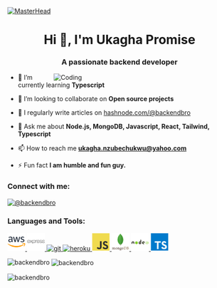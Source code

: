 [![MasterHead](https://thumbs.dreamstime.com/b/back-end-developer-web-banner-template-vector-illustration-page-modern-flat-cartoon-young-man-sitting-bag-chair-195207286.jpg)](https://rishavchanda.io)


<h1 align="center">Hi 👋, I'm Ukagha Promise</h1>
<h3 align="center">A passionate backend developer</h3>

<img align="right" alt="Coding" width="400" src="https://cdn.dribbble.com/users/1162077/screenshots/3848914/programmer.gif">


- 🌱 I’m currently learning **Typescript**

- 👯 I’m looking to collaborate on **Open source projects**

- 📝 I regularly write articles on [hashnode.com/@backendbro](https://hashnode.com/@backendbro)

- 💬 Ask me about **Node.js, MongoDB, Javascript, React, Tailwind, Typescript**

- 📫 How to reach me **ukagha.nzubechukwu@yahoo.com**

- ⚡ Fun fact **I am humble and fun guy.**

<h3 align="left">Connect with me:</h3>
<p align="left">
<a href="https://hashnode.com/@backendbro" target="blank"><img align="center" src="https://raw.githubusercontent.com/rahuldkjain/github-profile-readme-generator/master/src/images/icons/Social/hashnode.svg" alt="@backendbro" height="30" width="40" /></a>
</p>

<h3 align="left">Languages and Tools:</h3>
<p align="left"> <a href="https://aws.amazon.com" target="_blank" rel="noreferrer"> <img src="https://raw.githubusercontent.com/devicons/devicon/master/icons/amazonwebservices/amazonwebservices-original-wordmark.svg" alt="aws" width="40" height="40"/> </a> <a href="https://expressjs.com" target="_blank" rel="noreferrer"> <img src="https://raw.githubusercontent.com/devicons/devicon/master/icons/express/express-original-wordmark.svg" alt="express" width="40" height="40"/> </a> <a href="https://git-scm.com/" target="_blank" rel="noreferrer"> <img src="https://www.vectorlogo.zone/logos/git-scm/git-scm-icon.svg" alt="git" width="40" height="40"/> </a> <a href="https://heroku.com" target="_blank" rel="noreferrer"> <img src="https://www.vectorlogo.zone/logos/heroku/heroku-icon.svg" alt="heroku" width="40" height="40"/> </a> <a href="https://developer.mozilla.org/en-US/docs/Web/JavaScript" target="_blank" rel="noreferrer"> <img src="https://raw.githubusercontent.com/devicons/devicon/master/icons/javascript/javascript-original.svg" alt="javascript" width="40" height="40"/> </a> <a href="https://www.mongodb.com/" target="_blank" rel="noreferrer"> <img src="https://raw.githubusercontent.com/devicons/devicon/master/icons/mongodb/mongodb-original-wordmark.svg" alt="mongodb" width="40" height="40"/> </a> <a href="https://nodejs.org" target="_blank" rel="noreferrer"> <img src="https://raw.githubusercontent.com/devicons/devicon/master/icons/nodejs/nodejs-original-wordmark.svg" alt="nodejs" width="40" height="40"/> </a> <a href="https://www.typescriptlang.org/" target="_blank" rel="noreferrer"> <img src="https://raw.githubusercontent.com/devicons/devicon/master/icons/typescript/typescript-original.svg" alt="typescript" width="40" height="40"/> </a> </p>

<p><img align="left" src="https://github-readme-stats.vercel.app/api/top-langs?username=backendbro&show_icons=true&locale=en&layout=compact" alt="backendbro" /></p>

<p>&nbsp;<img align="center" src="https://github-readme-stats.vercel.app/api?username=backendbro&show_icons=true&locale=en" alt="backendbro" /></p>

<p><img align="center" src="https://github-readme-streak-stats.herokuapp.com/?user=backendbro&" alt="backendbro" /></p>
